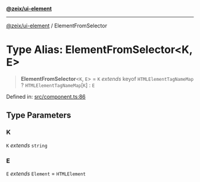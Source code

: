 [**@zeix/ui-element**](../README.md)

***

[@zeix/ui-element](../globals.md) / ElementFromSelector

# Type Alias: ElementFromSelector\<K, E\>

> **ElementFromSelector**\<`K`, `E`\> = `K` *extends* keyof `HTMLElementTagNameMap` ? `HTMLElementTagNameMap`\[`K`\] : `E`

Defined in: [src/component.ts:86](https://github.com/zeixcom/ui-element/blob/a6fb4a88fd37bb5ca41823947687e8a37d5f2e08/src/component.ts#L86)

## Type Parameters

### K

`K` *extends* `string`

### E

`E` *extends* `Element` = `HTMLElement`
